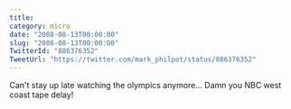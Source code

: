 ```yaml
---
title: 
category: micro
date: "2008-08-13T00:00:00"
slug: "2008-08-13T00:00:00"
TwitterId: "886376352"
TweetUrl: "https://twitter.com/mark_philpot/status/886376352"
---
```


Can't stay up late watching the olympics anymore... Damn you NBC west coast tape
delay!

